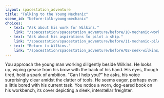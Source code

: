 ```yaml
---
layout: spacestation_adventure
title: "Talking to the Young Mechanic"
scene_id: "before-talk-young-mechanic"
choices:
  - text: "Ask about his work for Wilkins."
    link: "/spacestation/spacestation_adventure/before/10-mechanic-work/"
  - text: "Ask about his aspirations to pilot a ship."
    link: "/spacestation/spacestation_adventure/before/11-mechanic-pilot-dreams/"
  - text: "Return to Wilkins."
    link: "/spacestation/spacestation_adventure/before/02-seek-wilkins/"
---
```


You approach the young man working diligently beside Wilkins. He looks up, wiping grease from his brow with the back of his hand. His eyes, though tired, hold a spark of ambition. "Can I help you?" he asks, his voice surprisingly clear amidst the clatter of tools. He seems eager, perhaps even a little bored with his current task. You notice a worn, dog-eared book on his workbench, its cover depicting a sleek, interstellar freighter.
